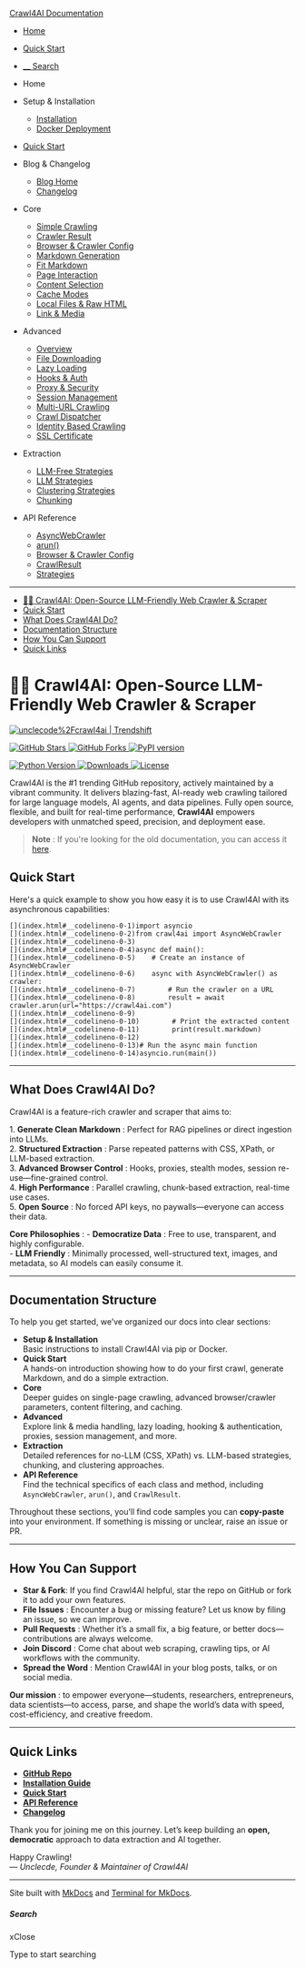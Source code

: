 [Crawl4AI Documentation](index.md)

  * [ Home ](index.md)
  * [ Quick Start ](index.html.1.md)
  * [ __ Search ](index.html#)



  * Home
  * Setup & Installation
    * [Installation](index.html.1.1.md)
    * [Docker Deployment](index.html.1.2.md)
  * [Quick Start](index.html.1.md)
  * Blog & Changelog
    * [Blog Home](index.html.1.3.md)
    * [Changelog](https://github.com/unclecode/crawl4ai/blob/main/CHANGELOG.md)
  * Core
    * [Simple Crawling](index.html.1.4.md)
    * [Crawler Result](index.html.1.5.md)
    * [Browser & Crawler Config](index.html.1.6.md)
    * [Markdown Generation](index.html.1.7.md)
    * [Fit Markdown](index.html.1.8.md)
    * [Page Interaction](index.html.1.9.md)
    * [Content Selection](index.html.1.10.md)
    * [Cache Modes](index.html.1.11.md)
    * [Local Files & Raw HTML](index.html.1.12.md)
    * [Link & Media](index.html.1.13.md)
  * Advanced
    * [Overview](index.html.1.14.md)
    * [File Downloading](index.html.1.15.md)
    * [Lazy Loading](index.html.1.16.md)
    * [Hooks & Auth](index.html.1.17.md)
    * [Proxy & Security](index.html.1.18.md)
    * [Session Management](index.html.1.19.md)
    * [Multi-URL Crawling](index.html.1.20.md)
    * [Crawl Dispatcher](index.html.1.21.md)
    * [Identity Based Crawling](index.html.1.22.md)
    * [SSL Certificate](index.html.1.23.md)
  * Extraction
    * [LLM-Free Strategies](index.html.1.24.md)
    * [LLM Strategies](index.html.1.25.md)
    * [Clustering Strategies](index.html.1.26.md)
    * [Chunking](index.html.1.27.md)
  * API Reference
    * [AsyncWebCrawler](index.html.1.28.md)
    * [arun()](index.html.1.29.md)
    * [Browser & Crawler Config](index.html.1.30.md)
    * [CrawlResult](index.html.1.31.md)
    * [Strategies](index.html.1.32.md)



* * *

  * [🚀🤖 Crawl4AI: Open-Source LLM-Friendly Web Crawler & Scraper](index.html#crawl4ai-open-source-llm-friendly-web-crawler-scraper)
  * [Quick Start](index.html#quick-start)
  * [What Does Crawl4AI Do?](index.html#what-does-crawl4ai-do)
  * [Documentation Structure](index.html#documentation-structure)
  * [How You Can Support](index.html#how-you-can-support)
  * [Quick Links](index.html#quick-links)



# 🚀🤖 Crawl4AI: Open-Source LLM-Friendly Web Crawler & Scraper

[ ![unclecode%2Fcrawl4ai | Trendshift](https://trendshift.io/api/badge/repositories/11716) ](https://trendshift.io/repositories/11716)

[ ![GitHub Stars](https://img.shields.io/github/stars/unclecode/crawl4ai?style=social) ](https://github.com/unclecode/crawl4ai/stargazers) [ ![GitHub Forks](https://img.shields.io/github/forks/unclecode/crawl4ai?style=social) ](https://github.com/unclecode/crawl4ai/network/members) [ ![PyPI version](https://badge.fury.io/py/crawl4ai.svg) ](https://badge.fury.io/py/crawl4ai)

[ ![Python Version](https://img.shields.io/pypi/pyversions/crawl4ai) ](https://pypi.org/project/crawl4ai/) [ ![Downloads](https://static.pepy.tech/badge/crawl4ai/month) ](https://pepy.tech/project/crawl4ai) [ ![License](https://img.shields.io/github/license/unclecode/crawl4ai) ](https://github.com/unclecode/crawl4ai/blob/main/LICENSE)

Crawl4AI is the #1 trending GitHub repository, actively maintained by a vibrant community. It delivers blazing-fast, AI-ready web crawling tailored for large language models, AI agents, and data pipelines. Fully open source, flexible, and built for real-time performance, **Crawl4AI** empowers developers with unmatched speed, precision, and deployment ease.

> **Note** : If you're looking for the old documentation, you can access it [here](https://old.docs.crawl4ai.com).

## Quick Start

Here's a quick example to show you how easy it is to use Crawl4AI with its asynchronous capabilities:
    
    
    [](index.html#__codelineno-0-1)import asyncio
    [](index.html#__codelineno-0-2)from crawl4ai import AsyncWebCrawler
    [](index.html#__codelineno-0-3)
    [](index.html#__codelineno-0-4)async def main():
    [](index.html#__codelineno-0-5)    # Create an instance of AsyncWebCrawler
    [](index.html#__codelineno-0-6)    async with AsyncWebCrawler() as crawler:
    [](index.html#__codelineno-0-7)        # Run the crawler on a URL
    [](index.html#__codelineno-0-8)        result = await crawler.arun(url="https://crawl4ai.com")
    [](index.html#__codelineno-0-9)
    [](index.html#__codelineno-0-10)        # Print the extracted content
    [](index.html#__codelineno-0-11)        print(result.markdown)
    [](index.html#__codelineno-0-12)
    [](index.html#__codelineno-0-13)# Run the async main function
    [](index.html#__codelineno-0-14)asyncio.run(main())
    

* * *

## What Does Crawl4AI Do?

Crawl4AI is a feature-rich crawler and scraper that aims to:

1\. **Generate Clean Markdown** : Perfect for RAG pipelines or direct ingestion into LLMs.  
2\. **Structured Extraction** : Parse repeated patterns with CSS, XPath, or LLM-based extraction.  
3\. **Advanced Browser Control** : Hooks, proxies, stealth modes, session re-use—fine-grained control.  
4\. **High Performance** : Parallel crawling, chunk-based extraction, real-time use cases.  
5\. **Open Source** : No forced API keys, no paywalls—everyone can access their data. 

**Core Philosophies** : \- **Democratize Data** : Free to use, transparent, and highly configurable.  
\- **LLM Friendly** : Minimally processed, well-structured text, images, and metadata, so AI models can easily consume it.

* * *

## Documentation Structure

To help you get started, we’ve organized our docs into clear sections:

  * **Setup & Installation**  
Basic instructions to install Crawl4AI via pip or Docker. 
  * **Quick Start**  
A hands-on introduction showing how to do your first crawl, generate Markdown, and do a simple extraction. 
  * **Core**  
Deeper guides on single-page crawling, advanced browser/crawler parameters, content filtering, and caching. 
  * **Advanced**  
Explore link & media handling, lazy loading, hooking & authentication, proxies, session management, and more. 
  * **Extraction**  
Detailed references for no-LLM (CSS, XPath) vs. LLM-based strategies, chunking, and clustering approaches. 
  * **API Reference**  
Find the technical specifics of each class and method, including `AsyncWebCrawler`, `arun()`, and `CrawlResult`.



Throughout these sections, you’ll find code samples you can **copy-paste** into your environment. If something is missing or unclear, raise an issue or PR.

* * *

## How You Can Support

  * **Star & Fork**: If you find Crawl4AI helpful, star the repo on GitHub or fork it to add your own features. 
  * **File Issues** : Encounter a bug or missing feature? Let us know by filing an issue, so we can improve. 
  * **Pull Requests** : Whether it’s a small fix, a big feature, or better docs—contributions are always welcome. 
  * **Join Discord** : Come chat about web scraping, crawling tips, or AI workflows with the community. 
  * **Spread the Word** : Mention Crawl4AI in your blog posts, talks, or on social media. 



**Our mission** : to empower everyone—students, researchers, entrepreneurs, data scientists—to access, parse, and shape the world’s data with speed, cost-efficiency, and creative freedom.

* * *

## Quick Links

  * **[GitHub Repo](https://github.com/unclecode/crawl4ai)**
  * **[Installation Guide](index.html.1.1.md)**
  * **[Quick Start](index.html.1.md)**
  * **[API Reference](index.html.1.28.md)**
  * **[Changelog](https://github.com/unclecode/crawl4ai/blob/main/CHANGELOG.md)**



Thank you for joining me on this journey. Let’s keep building an **open, democratic** approach to data extraction and AI together.

Happy Crawling!  
— _Unclecde, Founder & Maintainer of Crawl4AI_

* * *

Site built with [MkDocs](http://www.mkdocs.org) and [Terminal for MkDocs](https://github.com/ntno/mkdocs-terminal). 

##### Search

xClose

Type to start searching
